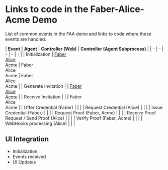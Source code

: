 # Links to code in the Faber-Alice-Acme Demo

List of common events in the FAA demo and links to code where these events are handled.

| **Event** | **Agent** | **Controller (Web)** | **Controller (Agent Subprocess)** |
| - | - | - | - | - |
| Initialization | [Faber](https://github.com/petridishdev/aries-cloudagent-python/blob/6f50cfdd0e3ff015b50cf82b0ed817436d4f70e5/demo/runners/faber.py#L132-L138) <br> [Alice](https://github.com/petridishdev/aries-cloudagent-python/blob/6f50cfdd0e3ff015b50cf82b0ed817436d4f70e5/demo/runners/alice.py#L223-L229) <br> [Acme](https://github.com/petridishdev/aries-cloudagent-python/blob/6f50cfdd0e3ff015b50cf82b0ed817436d4f70e5/demo/runners/acme.py#L129-L131) | Faber <br> Alice <br> Acme | Faber <br> Alice <br> Acme |
| Generate Invitation | | [Faber](https://github.com/petridishdev/aries-acapy-controllers/blob/a2744a36e0409c1267456fdc4e337bd56b6c5564/AliceFaberAcmeDemo/controllers/faber-controller/FaberController/Connection/Components/NewConnection.razor#L50) <br> [Alice](https://github.com/petridishdev/aries-acapy-controllers/blob/a2744a36e0409c1267456fdc4e337bd56b6c5564/AliceFaberAcmeDemo/controllers/alice-controller/src/app/connection/components/new-connection/new-connection.component.ts#L27) <br> [Acme](https://github.com/petridishdev/aries-acapy-controllers/blob/a2744a36e0409c1267456fdc4e337bd56b6c5564/AliceFaberAcmeDemo/controllers/acme-controller/routes/connection.js#L66) |
| Receive Invitation | | | Faber <br> Alice <br> Acme |
| Offer Credential (Faber) | | |
| Request Credential (Alice) | | |
| Issue Credential (Faber) | | |
| Request Proof (Faber, Acme) | | |
| Receive Proof Request / Send Proof (Alice) | | |
| Verify Proof (Faber, Acme) | | |
| WebHooks processing (Alice) | | |

## UI Integration

 - Initialization
 - Events received
 - UI Updates